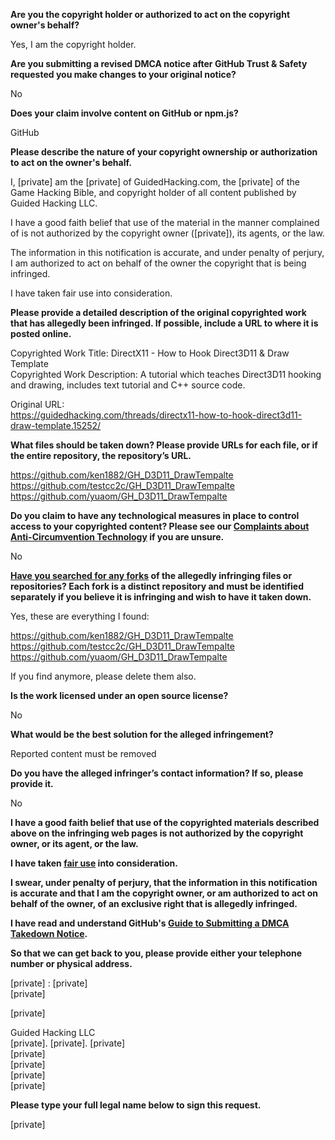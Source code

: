 **Are you the copyright holder or authorized to act on the copyright owner's behalf?**

Yes, I am the copyright holder.

**Are you submitting a revised DMCA notice after GitHub Trust & Safety requested you make changes to your original notice?**

No

**Does your claim involve content on GitHub or npm.js?**

GitHub

**Please describe the nature of your copyright ownership or authorization to act on the owner's behalf.**

I, [private] am the [private] of GuidedHacking.com, the [private] of the Game Hacking Bible, and copyright holder of all content published by Guided Hacking LLC.

I have a good faith belief that use of the material in the manner complained of is not authorized by the copyright owner ([private]), its agents, or the law.

The information in this notification is accurate, and under penalty of perjury, I am authorized to act on behalf of the owner the copyright that is being infringed.

I have taken fair use into consideration.

**Please provide a detailed description of the original copyrighted work that has allegedly been infringed. If possible, include a URL to where it is posted online.**

Copyrighted Work Title: DirectX11 - How to Hook Direct3D11 & Draw Template  
Copyrighted Work Description: A tutorial which teaches Direct3D11 hooking and drawing, includes text tutorial and C++ source code.

Original URL:  
https://guidedhacking.com/threads/directx11-how-to-hook-direct3d11-draw-template.15252/  

**What files should be taken down? Please provide URLs for each file, or if the entire repository, the repository’s URL.**

https://github.com/ken1882/GH_D3D11_DrawTempalte  
https://github.com/testcc2c/GH_D3D11_DrawTempalte  
https://github.com/yuaom/GH_D3D11_DrawTempalte

**Do you claim to have any technological measures in place to control access to your copyrighted content? Please see our <a href="https://docs.github.com/articles/guide-to-submitting-a-dmca-takedown-notice#complaints-about-anti-circumvention-technology">Complaints about Anti-Circumvention Technology</a> if you are unsure.**

No

**<a href="https://docs.github.com/articles/dmca-takedown-policy#b-what-about-forks-or-whats-a-fork">Have you searched for any forks</a> of the allegedly infringing files or repositories? Each fork is a distinct repository and must be identified separately if you believe it is infringing and wish to have it taken down.**

Yes, these are everything I found:

https://github.com/ken1882/GH_D3D11_DrawTempalte  
https://github.com/testcc2c/GH_D3D11_DrawTempalte  
https://github.com/yuaom/GH_D3D11_DrawTempalte  

If you find anymore, please delete them also.

**Is the work licensed under an open source license?**

No

**What would be the best solution for the alleged infringement?**

Reported content must be removed

**Do you have the alleged infringer’s contact information? If so, please provide it.**

No

**I have a good faith belief that use of the copyrighted materials described above on the infringing web pages is not authorized by the copyright owner, or its agent, or the law.**

**I have taken <a href="https://www.lumendatabase.org/topics/22">fair use</a> into consideration.**

**I swear, under penalty of perjury, that the information in this notification is accurate and that I am the copyright owner, or am authorized to act on behalf of the owner, of an exclusive right that is allegedly infringed.**

**I have read and understand GitHub's <a href="https://docs.github.com/articles/guide-to-submitting-a-dmca-takedown-notice/">Guide to Submitting a DMCA Takedown Notice</a>.**

**So that we can get back to you, please provide either your telephone number or physical address.**

[private] : [private]  
[private]  

[private]

Guided Hacking LLC  
[private]. [private]. [private]  
[private]  
[private]  
[private]  
[private]  

**Please type your full legal name below to sign this request.**

[private]  
